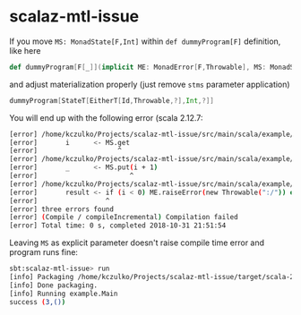 # scalaz-mtl-issue

If you move `MS: MonadState[F,Int]` within `def dummyProgram[F]` definition, like here 

```scala
def dummyProgram[F[_]](implicit ME: MonadError[F,Throwable], MS: MonadState[F,Int]): F[Unit]
```
and adjust materialization properly (just remove `stms` parameter application)
```scala
dummyProgram[StateT[EitherT[Id,Throwable,?],Int,?]]
```

You will end up with the following error (scala 2.12.7:

```bash
[error] /home/kczulko/Projects/scalaz-mtl-issue/src/main/scala/example/Hello.scala:13:20: value flatMap is not a member of type parameter F[Int]
[error]       i      <- MS.get
[error]                    ^
[error] /home/kczulko/Projects/scalaz-mtl-issue/src/main/scala/example/Hello.scala:14:23: value flatMap is not a member of type parameter F[Unit]
[error]       _      <- MS.put(i + 1)
[error]                       ^
[error] /home/kczulko/Projects/scalaz-mtl-issue/src/main/scala/example/Hello.scala:15:17: value map is not a member of type parameter F[_1]
[error]       result <- if (i < 0) ME.raiseError(new Throwable(":/")) else ME.point(())
[error]                 ^
[error] three errors found
[error] (Compile / compileIncremental) Compilation failed
[error] Total time: 0 s, completed 2018-10-31 21:51:54
```

Leaving `MS` as explicit parameter doesn't raise compile time error and program runs fine:

```bash
sbt:scalaz-mtl-issue> run
[info] Packaging /home/kczulko/Projects/scalaz-mtl-issue/target/scala-2.12/scalaz-mtl-issue_2.12-0.1.0-SNAPSHOT.jar ...
[info] Done packaging.
[info] Running example.Main 
success (3,())
```

